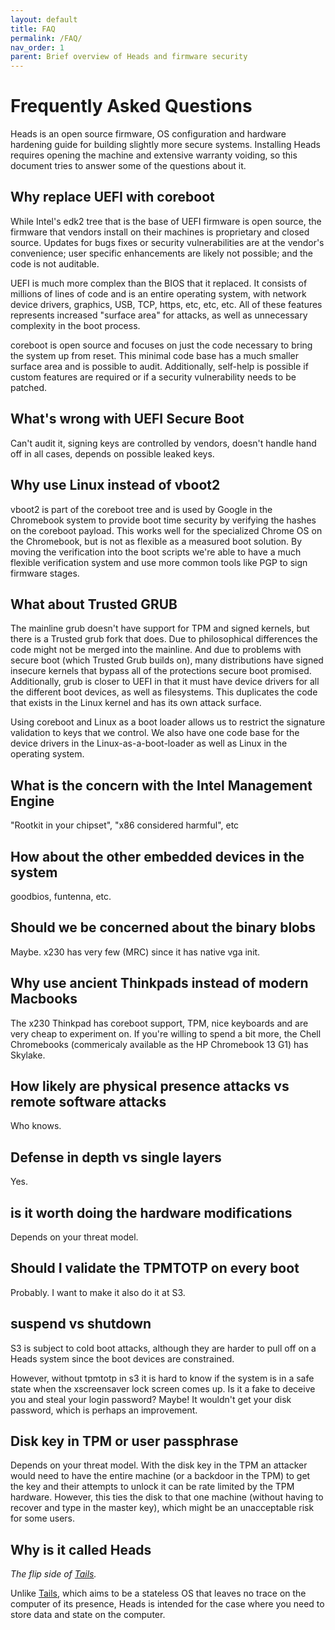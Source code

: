 ```yaml
---
layout: default
title: FAQ
permalink: /FAQ/
nav_order: 1
parent: Brief overview of Heads and firmware security
---
```


Frequently Asked Questions
====

Heads is an open source firmware, OS configuration and hardware hardening guide
 for building slightly more secure systems. Installing Heads requires opening
 the machine and extensive warranty voiding, so this document tries to answer
 some of the questions about it.

Why replace UEFI with coreboot
----

While Intel's edk2 tree that is the base of UEFI firmware is open source, the
 firmware that vendors install on their machines is proprietary and closed
 source. Updates for bugs fixes or security vulnerabilities are at the vendor's
 convenience; user specific enhancements are likely not possible; and the code
 is not auditable.

UEFI is much more complex than the BIOS that it replaced. It consists of
 millions of lines of code and is an entire operating system, with network
 device drivers, graphics, USB, TCP, https, etc, etc, etc. All of these features
 represents increased "surface area" for attacks, as well as unnecessary
 complexity in the boot process.

coreboot is open source and focuses on just the code necessary to bring the
 system up from reset. This minimal code base has a much smaller surface area
 and is possible to audit. Additionally, self-help is possible if custom
 features are required or if a security vulnerability needs to be patched.

What's wrong with UEFI Secure Boot
----

Can't audit it, signing keys are controlled by vendors, doesn't handle hand off
 in all cases, depends on possible leaked keys.

Why use Linux instead of vboot2
----

vboot2 is part of the coreboot tree and is used by Google in the Chromebook
 system to provide boot time security by verifying the hashes on the coreboot
 payload. This works well for the specialized Chrome OS on the Chromebook, but
 is not as flexible as a measured boot solution.
By moving the verification into the boot scripts we're able to have a much
 flexible verification system and use more common tools like PGP to sign
 firmware stages.

What about Trusted GRUB
----

The mainline grub doesn't have support for TPM and signed kernels, but there is
 a Trusted grub fork that does. Due to philosophical differences the code might
 not be merged into the mainline. And due to problems with secure boot (which
 Trusted Grub builds on), many distributions have signed insecure kernels
 that bypass all of the protections secure boot promised.
Additionally, grub is closer to UEFI in that it must have device drivers for
 all the different boot devices, as well as filesystems. This duplicates the
 code that exists in the Linux kernel and has its own attack surface.

Using coreboot and Linux as a boot loader allows us to restrict the signature
 validation to keys that we control. We also have one code base for the device
 drivers in the Linux-as-a-boot-loader as well as Linux in the operating system.

What is the concern with the Intel Management Engine
----

"Rootkit in your chipset", "x86 considered harmful", etc

How about the other embedded devices in the system
----

goodbios, funtenna, etc.

Should we be concerned about the binary blobs
----

Maybe. x230 has very few (MRC) since it has native vga init.

Why use ancient Thinkpads instead of modern Macbooks
----

The x230 Thinkpad has coreboot support, TPM, nice keyboards and are very cheap
 to experiment on. If you're willing to spend a bit more, the Chell Chromebooks
 (commericaly available as the HP Chromebook 13 G1) has Skylake.

How likely are physical presence attacks vs remote software attacks
----

Who knows.

Defense in depth vs single layers
----

Yes.

is it worth doing the hardware modifications
----

Depends on your threat model.

Should I validate the TPMTOTP on every boot
----

Probably. I want to make it also do it at S3.

suspend vs shutdown
----

S3 is subject to cold boot attacks, although they are harder to pull off on a
 Heads system since the boot devices are constrained.

However, without tpmtotp in s3 it is hard to know if the system is in a safe
 state when the xscreensaver lock screen comes up. Is it a fake to deceive you
 and steal your login password? Maybe! It wouldn't get your disk password,
 which is perhaps an improvement.

Disk key in TPM or user passphrase
----

Depends on your threat model. With the disk key in the TPM an attacker would
 need to have the entire machine (or a backdoor in the TPM) to get the key and
 their attempts to unlock it can be rate limited by the TPM hardware.
However, this ties the disk to that one machine (without having to recover and
 type in the master key), which might be an unacceptable risk for some users.

Why is it called Heads
----

*The flip side of [Tails](https://tails.boum.org/).*

Unlike [Tails](https://tails.boum.org/), which aims to be a stateless OS that
leaves no trace on the computer of its  presence, Heads is intended for the
case where you need to store data and state on the computer.
